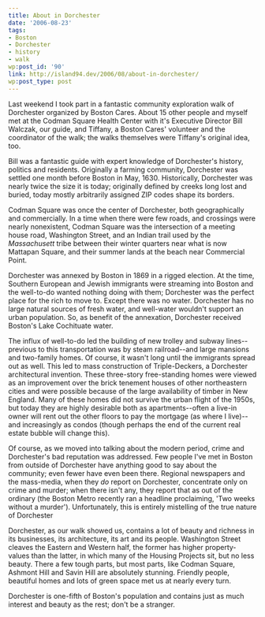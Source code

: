 ```yaml
---
title: About in Dorchester
date: '2006-08-23'
tags:
- Boston
- Dorchester
- history
- walk
wp:post_id: '90'
link: http://island94.dev/2006/08/about-in-dorchester/
wp:post_type: post
---
```


Last weekend I took part in a fantastic community exploration walk of Dorchester organized by Boston Cares.  About 15 other people and myself met at the Codman Square Health Center with it's Executive Director  Bill Walczak, our guide, and Tiffany, a Boston Cares' volunteer and the coordinator of the walk; the walks themselves were Tiffany's original idea, too.

Bill was a fantastic guide with expert knowledge of Dorchester's history, politics and residents. Originally a farming community, Dorchester was settled one month before Boston in May, 1630.  Historically, Dorchester was nearly twice the size it is today; originally defined by creeks long lost and buried, today mostly arbitrarily assigned ZIP codes shape its borders.  
<!--break-->

Codman Square was once the center of Dorchester, both geographically and commercially.  In a time when there were few roads, and crossings were nearly nonexistent, Codman Square was the intersection of a meeting house road, Washington Street, and an Indian trail used by the <em>Massachusett</em> tribe between their winter quarters near what is now Mattapan Square, and their summer lands at the beach near Commercial Point.

Dorchester was annexed by Boston in 1869 in a rigged election.  At the time, Southern European and Jewish immigrants were streaming into Boston and the well-to-do wanted nothing doing with them; Dorchester was the perfect place for the rich to move to.  Except there was no water.  Dorchester has no large natural sources of fresh water, and well-water wouldn't support an urban population.  So, as benefit of the annexation, Dorchester received Boston's Lake Cochituate water.

The influx of well-to-do led the building of new trolley and subway lines--previous to this transportation was by steam railroad--and large mansions and two-family homes.  Of course, it wasn't long until the immigrants spread out as well.  This led to mass construction of Triple-Deckers, a Dorchester architectural invention.  These three-story free-standing homes were viewed as an improvement over the brick tenement houses of other northeastern cities and were possible because of the large availability of timber in New England.  Many of these homes did not survive the urban flight of the 1950s, but today they are highly desirable both as apartments--often a live-in owner will rent out the other floors to pay the mortgage (as where I live)--and increasingly as condos (though perhaps the end of the current real estate bubble will change this).

Of course, as we moved into talking about the modern period, crime and Dorchester's bad reputation was addressed.  Few people I've met in Boston from outside of Dorchester have anything good to say about the community; even fewer have even been there.  Regional newspapers and the mass-media, when they <em>do</em> report on Dorchester, concentrate only on crime and murder; when there isn't any, they report that as out of the ordinary (the Boston Metro recently ran a headline proclaiming, 'Two weeks without a murder').  Unfortunately, this is entirely mistelling of the true nature of Dorchester

Dorchester, as our walk showed us, contains a lot of beauty and richness in its businesses, its architecture, its art and its people.  Washington Street cleaves the Eastern and Western half, the former has higher property-values than the latter, in which many of the Housing Projects sit, but no less beauty.  There a few tough parts, but most parts, like Codman Square, Ashmont Hill and Savin Hill are absolutely stunning.  Friendly people, beautiful homes and lots of green space met us at nearly every turn.

Dorchester is one-fifth of Boston's population and contains just as much interest and beauty as the rest; don't be a stranger.
